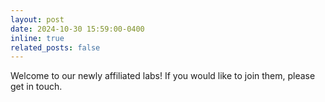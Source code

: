 ```yaml
---
layout: post
date: 2024-10-30 15:59:00-0400
inline: true
related_posts: false
---
```


Welcome to our newly affiliated labs! If you would like to join them, please get in touch.
